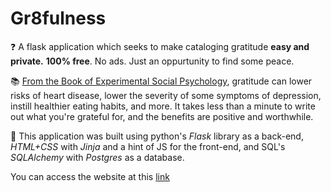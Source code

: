 # Gr8fulness
❓ A flask application which seeks to make cataloging gratitude **easy and private.** 
**100% free**. No ads. Just an oppurtunity to find some peace.

📚 [From the Book of Experimental Social Psychology](https://www.sciencedirect.com/science/article/abs/pii/S0022103117308569), gratitude can lower risks of heart disease, lower the severity of some symptoms of depression, instill healthier eating habits, and more. It takes less than a minute to write out what you're grateful for, and the benefits are positive and worthwhile.

🔨 This application was built using python's *Flask* library as a back-end, *HTML+CSS* with *Jinja* and a hint of JS for the front-end, and SQL's *SQLAlchemy* with *Postgres* as a database.

You can access the website at this [link](https://gr8fulness.herokuapp.com/)
